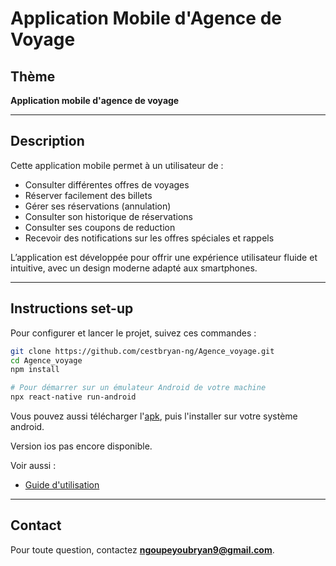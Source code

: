 # Application Mobile d'Agence de Voyage


## Thème

**Application mobile d'agence de voyage**

---

## Description

Cette application mobile permet à un utilisateur de :

- Consulter différentes offres de voyages
- Réserver facilement des billets
- Gérer ses réservations (annulation)
- Consulter son historique de réservations
- Consulter ses coupons de reduction
- Recevoir des notifications sur les offres spéciales et rappels

L’application est développée pour offrir une expérience utilisateur fluide et intuitive, avec un design moderne adapté aux smartphones.

---

## Instructions set-up

Pour configurer et lancer le projet, suivez ces commandes :

```bash
git clone https://github.com/cestbryan-ng/Agence_voyage.git
cd Agence_voyage
npm install

# Pour démarrer sur un émulateur Android de votre machine
npx react-native run-android
```

Vous pouvez aussi télécharger l'[apk](https://drive.google.com/drive/folders/1QvVJ4MgHdm3z_4V4KKUovWu5W_qAowkM?usp=drive_link), puis l'installer sur votre système android.

Version ios pas encore disponible.

Voir aussi :

- [Guide d'utilisation](https://mega.nz/file/DEhFCTZZ#w_Q4cGKXBr5ysZv-1Zkkjct1CnOC3tBQki4LI6DEVQQ)

---

## Contact

Pour toute question, contactez **ngoupeyoubryan9@gmail.com**.
